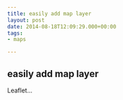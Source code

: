 ```yaml
---
title: easily add map layer
layout: post
date: 2014-08-18T12:09:29.000+00:00
tags:
- maps

---
```

## easily add map layer

Leaflet...